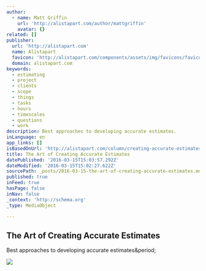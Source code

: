 ```yaml
---
author:
  - name: Matt Griffin
    url: 'http://alistapart.com/author/mattgriffin'
    avatar: {}
related: []
publisher:
  url: 'http://alistapart.com'
  name: Alistapart
  favicon: 'http://alistapart.com/components/assets/img/favicons/favicon.ico'
  domain: alistapart.com
keywords:
  - estimating
  - project
  - clients
  - scope
  - things
  - tasks
  - hours
  - timescales
  - questions
  - work
description: Best approaches to developing accurate estimates.
inLanguage: en
app_links: []
isBasedOnUrl: 'http://alistapart.com/column/creating-accurate-estimates'
title: The Art of Creating Accurate Estimates
datePublished: '2016-03-15T15:03:57.292Z'
dateModified: '2016-03-15T15:02:27.622Z'
sourcePath: _posts/2016-03-15-the-art-of-creating-accurate-estimates.md
published: true
inFeed: true
hasPage: false
inNav: false
_context: 'http://schema.org'
_type: MediaObject

---
```

<article style=""><h1>The Art of Creating Accurate Estimates</h1><p>Best approaches to developing accurate estimates&amp;period;</p><img src="http://alistapart.com/d/_made/pix/authors/uploads/photo_129224_300_300_c1.jpg" /></article>